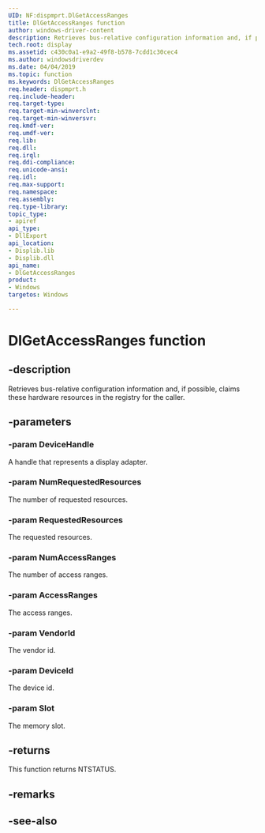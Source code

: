```yaml
---
UID: NF:dispmprt.DlGetAccessRanges
title: DlGetAccessRanges function
author: windows-driver-content
description: Retrieves bus-relative configuration information and, if possible, claims these hardware resources in the registry for the caller.
tech.root: display
ms.assetid: c430c0a1-e9a2-49f8-b578-7cdd1c30cec4
ms.author: windowsdriverdev
ms.date: 04/04/2019 
ms.topic: function
ms.keywords: DlGetAccessRanges
req.header: dispmprt.h
req.include-header:
req.target-type:
req.target-min-winverclnt:
req.target-min-winversvr:
req.kmdf-ver:
req.umdf-ver:
req.lib:
req.dll:
req.irql: 
req.ddi-compliance:
req.unicode-ansi:
req.idl:
req.max-support:
req.namespace:
req.assembly:
req.type-library: 
topic_type: 
- apiref
api_type: 
- DllExport
api_location: 
- Displib.lib
- Displib.dll
api_name: 
- DlGetAccessRanges
product: 
- Windows
targetos: Windows

---
```


# DlGetAccessRanges function


## -description

Retrieves bus-relative configuration information and, if possible, claims these hardware resources in the registry for the caller.

## -parameters

### -param DeviceHandle

A handle that represents a display adapter.

### -param NumRequestedResources

The number of requested resources.

### -param RequestedResources

The requested resources.

### -param NumAccessRanges

The number of access ranges.

### -param AccessRanges

The access ranges.

### -param VendorId

The vendor id.

### -param DeviceId

The device id.

### -param Slot

The memory slot.


## -returns

This function returns NTSTATUS.

## -remarks

## -see-also